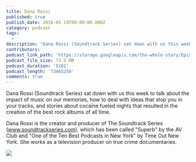 ```yaml
---
title: Dana Rossi
published: true
publish_date: 2016-05-19T00:00:00.000Z
category: podcast
tags:
  -
description: 'Dana Rossi (Soundtrack Series) sat down with us this week to talk about the impact of music on our memories, how to deal with ideas that stop you in your tracks, and stories about cocaine fueled nights that resulted in the creation of the best rock albums of all time.'
contributors:
podcast_link_path: 'https://storage.googleapis.com/the-whole-story/Episode4_DanaRossi%20FINAL.mp3'
podcast_file_size: 73.5 MB
podcast_duration: '5101'
podcast_length: '73465250'
comments: true
---
```



Dana Rossi (Soundtrack Series) sat down with us this week to talk about the impact of music on our memories, how to deal with ideas that stop you in your tracks, and stories about cocaine fueled nights that resulted in the creation of the best rock albums of all time.

Dana Rossi is the creator and producer of The Soundtrack Series (www.soundtrackseries.com), which has been called "Superb" by the AV Club and "One of the Ten Best Podcasts in New York" by Time Out New York. She works as a television producer on true crime documentaries.

![](/uploads/versions/dsc_8957---x----7164-4781x---.jpg)